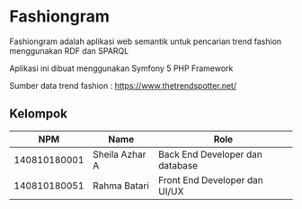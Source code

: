 # Fashiongram

Fashiongram adalah aplikasi web semantik untuk pencarian trend fashion menggunakan RDF dan SPARQL

Aplikasi ini dibuat menggunakan Symfony 5 PHP Framework

Sumber data trend fashion : https://www.thetrendspotter.net/

## Kelompok

| NPM           | Name              | Role                                  |
| ------------- |-------------------|---------------------------------------|
| 140810180001  | Sheila Azhar A    | Back End Developer dan database       |
| 140810180051  | Rahma Batari      | Front End Developer dan UI/UX         |